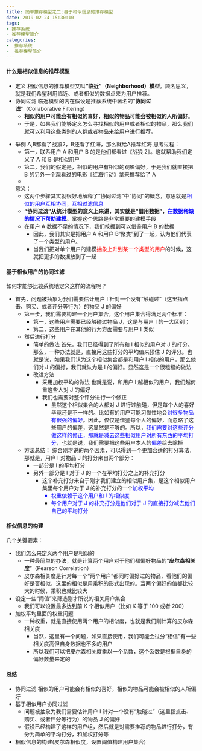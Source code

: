 ```yaml
---
title: 简单推荐模型之二:基于相似信息的推荐模型
date: 2019-02-24 15:30:10
tags: 
- 推荐系统
- 推荐模型简介
categories: 
-  推荐系统
-  推荐模型简介
---
```


#### 什么是相似信息的推荐模型
- 定义
  相似信息的推荐模型又叫<strong>“临近”（Neighborhood）模型</strong>。顾名思义，就是我们希望利用临近、或者相似的数据点来为用户推荐。
- 协同过滤
  临近模型的内在假设是推荐系统中著名的“<strong>协同过滤</strong>”（Collaborative Filtering）
  - <strong>相似的用户可能会有相似的喜好，相似的物品可能会被相似的人所偏好</strong>。
  - 于是，如果我们能够定义怎么寻找相似的用户或者相似的物品，那么我们就可以利用这些类别的人群或者物品来给用户进行推荐。</p>
- 举例
  A,B都看了战狼2，B还看了红海，那么就给A推荐红海
  思考过程：
  - 第一，联系用户 A 和用户 B 的是他们都看过《战狼 2》。这就帮助我们定义了 A 和 B 是相似用户
  - 第二，我们的假定是，相似的用户有相似的观影偏好，于是我们就直接把 B 的另外一个观看过的电影《红海行动》拿来推荐给了 A
  - 
  意义：
  - 这两个步骤其实就很好地解释了“协同过滤”中“协同”的概念，意思就是<font color='blue'>相似的用户互相协同，互相过滤信息</font>
  - <strong>“协同过滤”从统计模型的意义上来讲，其实就是“借用数据”，<font color='blue'>在数据稀缺的情况下帮助建模</font></strong>。掌握这个思路是非常重要的建模手段
  - 在用户 A 数据不足的情况下，我们挖掘到可以借鉴用户 B 的数据
    - 因此，我们其实是把用户 A 和用户 B“聚类”到了一起，认为他们代表了一个类型的用户。
    - 当我们把对单个用户的建模<font color='red'>抽象上升到某一个类型的用户</font>的时候，这就把更多的数据放到了一起
    

#### 基于相似用户的协同过滤
如何才能够比较系统地定义这样的流程呢？
- 首先，问题被抽象为我们需要估计用户 I 针对一个没有“触碰过”（这里指点击、购买、或者评分等行为）的物品 J 的偏好
  - 第一步，我们需要构建一个用户集合，这个用户集合得满足两个标准：
    - 第一，这些用户需要已经触碰过物品 J，这是与用户 I 的一大区别；
    - 第二，这些用户在其他的行为方面需要与用户 I 类似
  - 然后进行打分
    - 简单的做法
      首先，我们已经得到了所有和 I 相似的用户对 J 的打分。那么，一种办法就是，直接用这些打分的平均值来预估 J 的评分。也就是说，如果我们认为这个相似集合都是和用户 I 相似的用户，那么他们对 J 的偏好，我们就认为是 I 的偏好。显然这是一个很粗糙的做法
    - 改进方法
      - 采用加权平均的做法
        也就是说，和用户 I 越相似的用户，我们越倚重这些人对 J 的偏好
      - 我们也需要对整个评分进行一个修正
        - 虽然这个相似集合的人都对 J 进行过触碰，但是每个人的喜好毕竟还是不一样的。比如有的用户可能习惯性地会<font color='blue'>对很多物品有很强的偏好</font>。因此，仅仅是借鉴每个人的偏好，而忽略了这些用户的偏差，这显然是不够的。所以，<font color='blue'>我们需要对这些评分做这样的修正，那就是减去这些相似用户对所有东西的平均打分</font>，也就是说，我们需要把这些用户本人的<font color='blue'>偏差</font>给去除掉
  - 方法总结：
    综合刚才说的两个因素，可以得到一个更加合适的打分算法，那就是，用户 I 对物品 J 的打分来自两个部分：
    - 一部分是 I 的平均打分
    - 另外一部分是 I 对于 J 的一个在平均打分之上的补充打分
      - 这个补充打分来自于刚才我们建立的相似用户集，是这个相似用户集里每个用户对于 J 的补充打分的一个<font color='blue'>加权平均
        - 权重依赖于这个用户和 I 的相似度
        - 每个用户对于 J 的补充打分是他们对于 J 的直接打分减去他们自己的平均打分</font>
        

#### 相似信息的构建
几个关键要素：
- 我们怎么来定义两个用户是相似的
  - 一种最简单的办法，就是计算两个用户对于他们都偏好物品的“<strong>皮尔森相关度</strong>”（Pearson Correlation）
  - 皮尔森相关度是针对每一个“两个用户”都同时偏好过的物品，看他们的偏好是否相似，这里的相似是用乘积的形式出现的。当两个偏好的值都比较大的时候，乘积也就比较大
- 设定一些“阈值”来筛选刚才所说的相关用户集合
  - 我们可以设置最多达到前 K 个相似用户（比如 K 等于 100 或者 200）
- 加权平均里面的权重问题
  - 一种权重，就是直接使用两个用户的相似度，也就是我们刚计算的皮尔森相关度
    - 当然，这里有一个问题，如果直接使用，我们可能会过分“相信”有一些相关度高但自身数据也不多的用户
    - 所以我们可以把皮尔森相关度乘以一个系数，这个系数是根据自身的偏好数量来定的
    

#### 总结
- 协同过滤
  相似的用户可能会有相似的喜好，相似的物品可能会被相似的人所偏好
- 基于相似用户协同过滤
  - 问题被抽象为我们需要估计用户 I 针对一个没有“触碰过”（这里指点击、购买、或者评分等行为）的物品 J 的偏好
  - 假设已经构建了这样的用户组，然后就是对需要推荐的物品进行打分，有分为简单的平均打分，和加权打分等
- 相似信息的构建(皮尔森相似度，设置阈值构建用户集合)